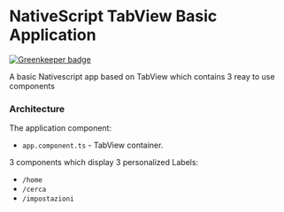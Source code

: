 # NativeScript TabView Basic Application

[![Greenkeeper badge](https://badges.greenkeeper.io/DenisCangemi/TabViewBasicApp.svg)](https://greenkeeper.io/)

A basic Nativescript app based on TabView which contains 3 reay to use components

### Architecture
The application component:
- `app.component.ts` - TabView container.

3 components which display 3 personalized Labels:
- `/home`
- `/cerca`
- `/impostazioni`


